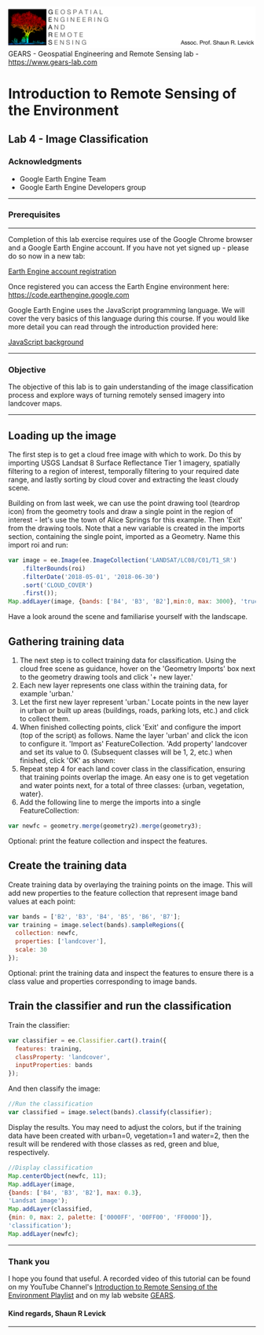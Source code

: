 ![Shaun Levick](Logo3.png)
GEARS - Geospatial Engineering and Remote Sensing lab - https://www.gears-lab.com

# Introduction to Remote Sensing of the Environment
Lab 4 - Image Classification
--------------

### Acknowledgments
- Google Earth Engine Team
- Google Earth Engine Developers group

------

### Prerequisites
-------------

Completion of this lab exercise requires use of the Google Chrome browser and a Google Earth Engine account. If you have not yet signed up - please do so now in a new tab:

[Earth Engine account registration](https://signup.earthengine.google.com/)

Once registered you can access the Earth Engine environment here:
https://code.earthengine.google.com

Google Earth Engine uses the JavaScript programming language. We will cover the very basics of this language during this course. If you would like more detail you can read through the introduction provided here:

[JavaScript background](https://developers.google.com/earth-engine/tutorial\_js\_01)

------------------------------------------------------------------------

### Objective


The objective of this lab is to gain understanding of the image classification process and explore ways of turning remotely sensed imagery into landcover maps.

----------

## Loading up the image

The first step is to get a cloud free image with which to work.  Do this by importing USGS Landsat 8 Surface Reflectance Tier 1 imagery, spatially filtering to a region of interest, temporally filtering to your required date range, and lastly sorting by cloud cover and extracting the least cloudy scene.

Building on from last week, we can use the point drawing tool (teardrop icon) from the geometry tools and draw a single point in the region of interest - let's use the town of Alice Springs for this example.  Then 'Exit' from the drawing tools.  Note that a new variable is created in the imports section, containing the single point, imported as a Geometry.  Name this import roi and run:

```JavaScript
var image = ee.Image(ee.ImageCollection('LANDSAT/LC08/C01/T1_SR')
    .filterBounds(roi)
    .filterDate('2018-05-01', '2018-06-30')
    .sort('CLOUD_COVER')
    .first());
Map.addLayer(image, {bands: ['B4', 'B3', 'B2'],min:0, max: 3000}, 'truce colour image');
```
Have a look around the scene and familiarise yourself with the landscape.

## Gathering training data
1. The next step is to collect training data for classification.  Using the cloud free scene as guidance, hover on the 'Geometry Imports' box next to the geometry drawing tools and click '+ new layer.'
2. Each new layer represents one class within the training data, for example 'urban.'
3. Let the first new layer represent 'urban.'  Locate points in the new layer in urban or built up areas (buildings, roads, parking lots, etc.) and click to collect them.
4. When finished collecting points, click 'Exit' and configure the import (top of the script) as follows.  Name the layer 'urban' and click the  icon to configure it.  'Import as' FeatureCollection.  'Add property' landcover and set its value to 0.  (Subsequent classes will be 1, 2, etc.)  when finished, click 'OK' as shown:
5. Repeat step 4 for each land cover class in the classification, ensuring that training points overlap the image.   An easy one is to get vegetation and water points next, for a total of three classes: {urban, vegetation, water}.
6. Add the following line to merge the imports into a single FeatureCollection:

```javascript
var newfc = geometry.merge(geometry2).merge(geometry3);
```

Optional: print the feature collection and inspect the features.


## Create the training data

Create training data by overlaying the training points on the image.  This will add new properties to the feature collection that represent image band values at each point:
```javascript
var bands = ['B2', 'B3', 'B4', 'B5', 'B6', 'B7'];
var training = image.select(bands).sampleRegions({
  collection: newfc,
  properties: ['landcover'],
  scale: 30
});
```

Optional: print the training data and inspect the features to ensure there is a class value and properties corresponding to image bands.

## Train the classifier and run the classification

Train the classifier:

```javascript
var classifier = ee.Classifier.cart().train({
  features: training,
  classProperty: 'landcover',
  inputProperties: bands
});
```

And then classify the image:
```javascript
//Run the classification
var classified = image.select(bands).classify(classifier);
```

Display the results.  You may need to adjust  the colors, but if the training data have been created with urban=0, vegetation=1 and water=2, then the result will be rendered with those classes as red, green and blue, respectively.

```javascript
//Display classification
Map.centerObject(newfc, 11);
Map.addLayer(image,
{bands: ['B4', 'B3', 'B2'], max: 0.3},
'Landsat image');
Map.addLayer(classified,
{min: 0, max: 2, palette: ['0000FF', '00FF00', 'FF0000']},
'classification');
Map.addLayer(newfc);
```

-------
### Thank you

I hope you found that useful. A recorded video of this tutorial can be found on my YouTube Channel's [Introduction to Remote Sensing of the Environment Playlist](https://www.youtube.com/playlist?list=PLf6lu3bePWHDi3-lrSqiyInMGQXM34TSV) and on my lab website [GEARS](https://www.gears-lab.com).

#### Kind regards, Shaun R Levick
------
